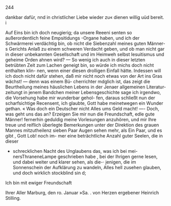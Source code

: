 244

dankbar dafür, nnd in christlicher Liebe wieder zu« dienen
willig uüd bereit. i

Auf Eins bin ich doch neugierig; da unsere Reeeni
senten so außerordentlich feine Empsitidungs -Organe
haben, und ich der Schwärmerei verdächtig bin, ob nicht
die Siebenzahl meines guten Männer-s Gerichts Anlaß
zu einem schweren Verdacht geben, und ob man nicht gar
in dieser unbekannten Gesellschaft und im Heimweh selbst
Iesuitismus und geheime Orden ahnen wird? — So
wenig ich auch in dieser letzten betrübten Zeit zum Lachen
geneigt bin, so würde ich michs doch nicht enthalten klin-
nen, wenn einer diesen drolligen Einfall hätte. Indessen
will ich doch nicht dafür stehen, daß mir nicht noch etwas
von der Art ins Gras wächst! — denn was einem Bü-
cherrichter mdglich ist, das zeigt die Beurtheilung meines
häuslichen Lebens in der Jenaer allgemeinen Literatur-
zeitungt in jenem Bandchen meiner Lebensgeschichte sage
ich irgendwo, die Vorsehung habe mir wunderbar gehol-
fen, daraus schließt nun der scharfsichtige Recensent, ich
glaubte, Gott habe meinetwegen ein Wunder gethan.
« Was doch ein Deutscher nicht Alles ums Geld macht! —-
Doch, was geht uns das an? Erzeigen Sie mir nun die
Freundschaft, edle gute Männer! fernerhin geduldig
meine Vorlesungen anzuhören, und mir Ihre treue und
reiflich überlegte Bemerkungen unter der Direktion des
grauen Mannes mitzutheilenz sieben Paar Augen sehen
mehr, als Ein Paar, und es gibt , Gott Lob! noch im-
mer eine beträchtliche Anzahl guter Seelen, die in dieser
- schrecklichen Nacht des Unglaubens das, was ich bei mei-
nersThraneneLampe geschrieben habe , bei der Ihrigen
gerne lesen, und dabei weiter und klarer sehen, als die-·
jenigen, die im Sonnenschein der Aufklärung zu wandeln,
Alles hell zusehen glauben, und doch wirklich stockblind sin d;

Ich bin mit ewiger Freundschaft

Ihrer Aller
Marburg, den ro. Januar »Sa. .
von Herzen ergebener Heinrich Stilling.

